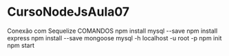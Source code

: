 # CursoNodeJsAula07
Conexão com Sequelize
COMANDOS 
npm install mysql --save 
npm install express
npm install --save mongoose
mysql -h localhost -u root -p
npm init
npm start
